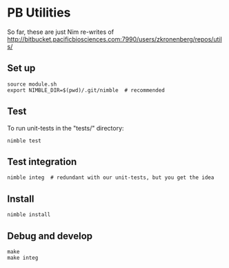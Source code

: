 # PB Utilities
So far, these are just Nim re-writes of
http://bitbucket.pacificbiosciences.com:7990/users/zkronenberg/repos/utils/

## Set up

    source module.sh
    export NIMBLE_DIR=$(pwd)/.git/nimble  # recommended

## Test
To run unit-tests in the "tests/" directory:

    nimble test

## Test integration

    nimble integ  # redundant with our unit-tests, but you get the idea

## Install

    nimble install

## Debug and develop

    make
    make integ
